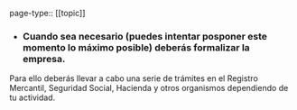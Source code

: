 page-type:: [[topic]]
- ### Cuando sea necesario (puedes intentar posponer este momento lo máximo posible) deberás formalizar la empresa.

Para ello deberás llevar a cabo una serie de trámites en el Registro Mercantil, Seguridad Social, Hacienda y otros organismos dependiendo de tu actividad.


